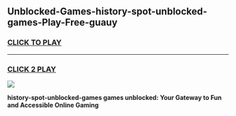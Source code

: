 
## Unblocked-Games-history-spot-unblocked-games-Play-Free-guauy
<h3>
<a href="https://premium76.site?title=history-spot-unblocked-games&ref=18A">CLICK TO PLAY</a></h3>
<hr>

<h3>
<a href="https://premium76.site?title=history-spot-unblocked-games&ref=18A">CLICK 2 PLAY</a>
  
</h3>

<a href="https://premium76.site?title=history-spot-unblocked-games&ref=18A"><img src="https://clearcache.store/games.png"></a>


**history-spot-unblocked-games games unblocked: Your Gateway to Fun and Accessible Online Gaming**

